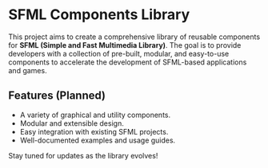 # SFML Components Library

This project aims to create a comprehensive library of reusable components for **SFML (Simple and Fast Multimedia Library)**. The goal is to provide developers with a collection of pre-built, modular, and easy-to-use components to accelerate the development of SFML-based applications and games.

## Features (Planned)
- A variety of graphical and utility components.
- Modular and extensible design.
- Easy integration with existing SFML projects.
- Well-documented examples and usage guides.

Stay tuned for updates as the library evolves!